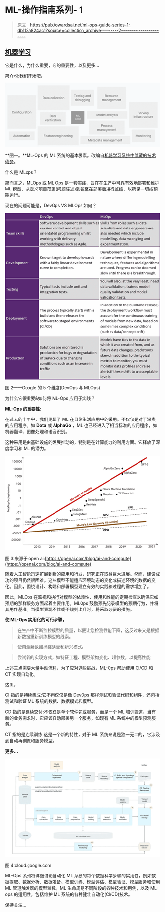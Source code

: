 # ML-操作指南系列- 1

> 原文：<https://pub.towardsai.net/ml-ops-guide-series-1-db113a824ac1?source=collection_archive---------2----------------------->

## [机器学习](https://towardsai.net/p/category/machine-learning)

它是什么，为什么重要，它的重要性，以及更多…

简介:让我们开始吧，

![](img/b86a66865e429e7700f84fe2e36df657.png)

**图一。**ML-Ops 的 ML 系统的基本要素。改编自[机器学习系统中隐藏的技术债务](https://papers.nips.cc/paper/5656-hidden-technical-debt-in-machine-learning-systems.pdf)。

什么是 MLops？

简而言之，MLOps 或 ML Ops 是一套实践，旨在在生产中可靠有效地部署和维护 ML 模型，从定义项目范围(问题陈述)到甚至在部署后进行监控，以确保一切按预期运行。

现在的问题可能是，DevOps VS MLOps 如何？

![](img/782f221c5f28dcf5acba8d5fb6d6df8f.png)

图 2——Google 的 5 个维度(DevOps 与 MLOps)

为什么它很重要&如何将 ML-Ops 应用于实践？

**ML-Ops 的重要性:**

在过去的十年中，我们见证了 ML 在日常生活应用中的采用。不仅仅是对于深奥的应用程序，如 **Dota** 或 **AlphaGo** ，ML 也已经进入了相当标准的应用程序，如机器翻译、图像处理和语音识别。

这种采用是由基础设施的发展推动的，特别是在计算能力的利用方面。它释放了深度学习和 ML 的潜力。

![](img/eddea65b131bfa05e2f7a4fde546c636.png)

图 3:来源于 open ai:[https://openai.com/blog/ai-and-compute](https://openai.com/blog/ai-and-compute)

随着人工智能迅速扩展到新的应用和行业，研究正在取得巨大进展。然而，建设成功的项目仍然很困难。这些模型不能适应环境动态的变化或描述环境的数据的变化。因此，围绕设计、构建和部署模型建立有效的实践和过程的需求增加了。

因此，MLOps 在监视和执行对模型的依赖性、使用和性能的定期检查以确保它如预期的那样服务方面起着主要作用。MLOps 鼓励预先记录模型的预期行为，并将其用作基准，当模型表现不佳或不规则上升时，将采取必要的措施。

**使 ML-Ops 实用化的可行步骤，**

>在生产中不断监控模型的质量，以便让您检测性能下降，这反过来又是根据新数据重新训练模型的线索。

>使用最新数据捕捉演变和新兴模式。

>尝试新的实现方式，如特征工程、模型架构变化、超参数，以提高性能

上述三点需要大量手动流程，为了应对这些挑战，ML-Ops 帮助使用 CI/CD 和 CT 实现自动化。

这里，

CI 指的是持续集成:它不再仅仅是像 DevOps 那样测试和验证代码和组件，还包括测试和验证 ML 系统的数据、数据模式和模型。

CD 指的是连续交付:不仅仅是单个软件包或服务，而是一个 ML 培训管道，当有新的业务需求时，它应该自动部署另一个服务，如现有 ML 系统中的模型预测服务。

CT 指的是连续训练:这是一个新的特性，对于 ML 系统来说是独一无二的，它涉及到自动再训练和服务模型。

**更多…**

![](img/dab0c1bb5002235b7cebd54ac222ece3.png)

图 4:cloud.google.com

ML-Ops 系列将详细讨论自动化 ML 系统的每个数据科学步骤的实用性，例如数据提取、数据分析、数据准备、模型训练、模型评估、模型验证、模型服务和使用 ML 管道触发器的模型监控。ML 生命周期不同阶段的各种技术和用例，以及 ML-ops 的适用性，包括维护 ML 系统的各种健壮自动化(CI/CD)技术。

保持关注…